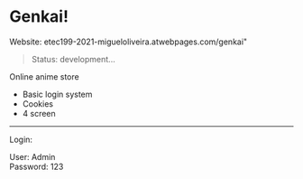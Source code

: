 # Genkai!

Website: etec199-2021-migueloliveira.atwebpages.com/genkai"

> Status: development...

<p> Online anime store </p>

* Basic login system
* Cookies
* 4 screen

<hr>
<p> Login: </p>
User: Admin <br>
Password: 123
